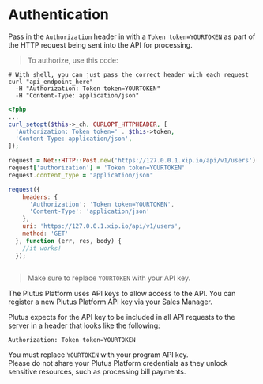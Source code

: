 # Authentication

Pass in the `Authorization` header in with a `Token token=YOURTOKEN` as part of the HTTP request being sent into the API for processing.

> To authorize, use this code:

```shell
# With shell, you can just pass the correct header with each request
curl "api_endpoint_here"
  -H "Authorization: Token token=YOURTOKEN"
  -H "Content-Type: application/json"
```

```php
<?php
...
curl_setopt($this->_ch, CURLOPT_HTTPHEADER, [
  'Authorization: Token token=' . $this->token,
  'Content-Type: application/json',
]);
```

```ruby
request = Net::HTTP::Post.new('https://127.0.0.1.xip.io/api/v1/users')
request['authorization'] = 'Token token=YOURTOKEN'
request.content_type = "application/json"
```

```javascript
request({
    headers: {
      'Authorization': 'Token token=YOURTOKEN',
      'Content-Type': 'application/json'
    },
    uri: 'https://127.0.0.1.xip.io/api/v1/users',
    method: 'GET'
  }, function (err, res, body) {
    //it works!
  });
```

```java
```

> Make sure to replace `YOURTOKEN` with your API key.

The Plutus Platform uses API keys to allow access to the API. You can register a new Plutus Platform API key via your Sales Manager.

Plutus expects for the API key to be included in all API requests to the server in a header that looks like the following:

`Authorization: Token token=YOURTOKEN`

<aside class="notice">
You must replace <code>YOURTOKEN</code> with your program API key.
</aside>

<aside class="notice">
Please do not share your Plutus Platform credentials as they unlock sensitive resources, such as processing bill payments.
</aside>
